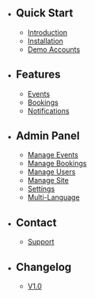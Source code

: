 - ## Quick Start
    - [Introduction](/{{route}}/{{version}}/introduction)
    - [Installation](/{{route}}/{{version}}/installation)
    - [Demo Accounts](/{{route}}/{{version}}/demo-accounts)

- ## Features
    - [Events](/{{route}}/{{version}}/features/events)
    - [Bookings](/{{route}}/{{version}}/features/bookings)
    - [Notifications](/{{route}}/{{version}}/features/notifications)
    

- ## Admin Panel
    - [Manage Events](/{{route}}/{{version}}/admin/manage-events)
    - [Manage Bookings](/{{route}}/{{version}}/admin/manage-bookings)
    - [Manage Users](/{{route}}/{{version}}/admin/manage-users)
    - [Manage Site](/{{route}}/{{version}}/admin/manage-site)
    - [Settings](/{{route}}/{{version}}/admin/settings)
    - [Multi-Language](/{{route}}/{{version}}/admin/multi-language)
    
- ## Contact
    - [Support](/{{route}}/{{version}}/contact/support)

- ## Changelog
    - [V1.0](/{{route}}/{{version}}/changelog/V1.0)